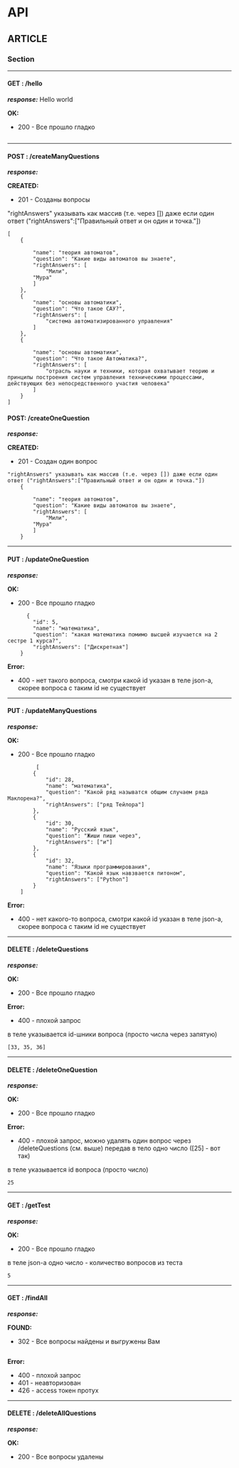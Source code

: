 # API

## ARTICLE

### Section
---
#### __GET__ : /hello

___response:___ Hello world

__OK:__

- 200 - Все прошло гладко
```

```

---
#### __POST__ : /createManyQuestions
___response:___

__CREATED:__

- 201 - Созданы вопросы

"rightAnswers" указывать как массив (т.е. через []) даже если один ответ ("rightAnswers":["Правильный ответ и он один и точка."])

```
[
    {
       
        "name": "теория автоматов",
        "question": "Какие виды автоматов вы знаете",
        "rightAnswers": [
            "Мили",
		"Мура"
        ]
    },
    {
        "name": "основы автоматики",
        "question": "Что такое САУ?",
        "rightAnswers": [
            "система автоматизированного управления"
        ]
    },
    {
        
        "name": "основы автоматики",
        "question": "Что такое Автоматика?",
        "rightAnswers": [
            "отрасль науки и техники, которая охватывает теорию и принципы построения систем управления техническими процессами, действующих без непосредственного участия человека"
        ]
    }
]
```



#### __POST__: /createOneQuestion

___response:___

__CREATED:__

- 201 - Создан один вопрос

```
"rightAnswers" указывать как массив (т.е. через []) даже если один ответ ("rightAnswers":["Правильный ответ и он один и точка."])
    {
       
        "name": "теория автоматов",
        "question": "Какие виды автоматов вы знаете",
        "rightAnswers": [
            "Мили",
	    "Мура"
        ]
    }

```


---
####  __PUT__ : /updateOneQuestion

___response:___

__OK:__

- 200 - Все прошло гладко

```
      {
        "id": 5,
        "name": "математика",
        "question": "какая математика помимо высшей изучается на 2 сестре 1 курса?",
        "rightAnswers": ["Дискретная"]
    }
```

__Error:__

- 400 - нет такого вопроса, смотри какой id указан в теле json-a, скорее вопроса с таким id  не существует

---

####  __PUT__ : /updateManyQuestions

___response:___

__OK:__

- 200 - Все прошло гладко

```
         [
		{
		    "id": 28,
		    "name": "математика",
		    "question": "Какой ряд называтся общим случаем ряда Маклорена?",
		    "rightAnswers": ["ряд Тейлора"]
		},
		{
		    "id": 30,
		    "name": "Русский язык",
		    "question": "Жиши пиши через",
		    "rightAnswers": ["и"]
		},
		{
		    "id": 32,
		    "name": "Языки программирования",
		    "question": "Какой язык навзвается питоном",
		    "rightAnswers": ["Python"]
		}
    ]
```

__Error:__

- 400 - нет какого-то вопроса, смотри какой id указан в теле json-a, скорее вопроса с таким id  не существует

---
####  __DELETE__ : /deleteQuestions


___response:___

__OK:__

- 200 - Все прошло гладко

__Error:__

- 400 - плохой запрос


в теле указывается id-шники вопроса (просто числа через запятую)

```
[33, 35, 36]

```
---
####  __DELETE__ : /deleteOneQuestion


___response:___

__OK:__

- 200 - Все прошло гладко

__Error:__

- 400 - плохой запрос, можно удалять один вопрос через /deleteQuestions (см. выше) передав в тело одно число ([25] - вот так)


в теле указывается id вопроса (просто число)

```
25

```
---
####  __GET__ : /getTest

___response:___

__OK:__

- 200 - Все прошло гладко

в теле json-a одно число - количество вопросов из теста

```
5
```

---
####  __GET__ : /findAll

___response:___

__FOUND:__

- 302 - Все вопросы найдены и выгружены Вам

```

```

__Error:__

- 400 - плохой запрос
- 401 - неавторизован
- 426 - access токен  протух

---

####  __DELETE__ : /deleteAllQuestions

___response:___

__OK:__

- 200 - Все вопросы удалены


```

```


